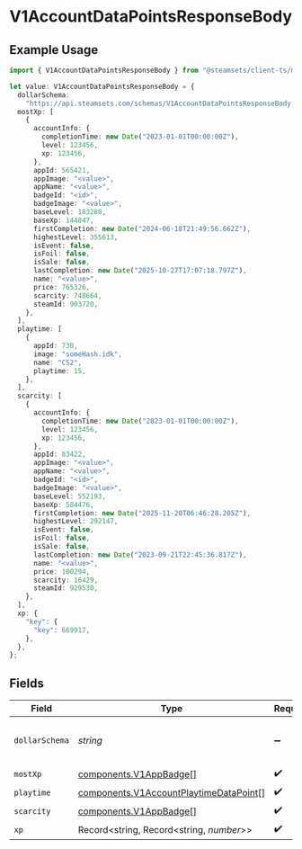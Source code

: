 # V1AccountDataPointsResponseBody

## Example Usage

```typescript
import { V1AccountDataPointsResponseBody } from "@steamsets/client-ts/models/components";

let value: V1AccountDataPointsResponseBody = {
  dollarSchema:
    "https://api.steamsets.com/schemas/V1AccountDataPointsResponseBody.json",
  mostXp: [
    {
      accountInfo: {
        completionTime: new Date("2023-01-01T00:00:00Z"),
        level: 123456,
        xp: 123456,
      },
      appId: 565421,
      appImage: "<value>",
      appName: "<value>",
      badgeId: "<id>",
      badgeImage: "<value>",
      baseLevel: 183280,
      baseXp: 144847,
      firstCompletion: new Date("2024-06-18T21:49:56.662Z"),
      highestLevel: 355613,
      isEvent: false,
      isFoil: false,
      isSale: false,
      lastCompletion: new Date("2025-10-27T17:07:18.797Z"),
      name: "<value>",
      price: 765326,
      scarcity: 748664,
      steamId: 903720,
    },
  ],
  playtime: [
    {
      appId: 730,
      image: "someHash.idk",
      name: "CS2",
      playtime: 15,
    },
  ],
  scarcity: [
    {
      accountInfo: {
        completionTime: new Date("2023-01-01T00:00:00Z"),
        level: 123456,
        xp: 123456,
      },
      appId: 83422,
      appImage: "<value>",
      appName: "<value>",
      badgeId: "<id>",
      badgeImage: "<value>",
      baseLevel: 552193,
      baseXp: 584476,
      firstCompletion: new Date("2025-11-20T06:46:28.205Z"),
      highestLevel: 292147,
      isEvent: false,
      isFoil: false,
      isSale: false,
      lastCompletion: new Date("2023-09-21T22:45:36.817Z"),
      name: "<value>",
      price: 100294,
      scarcity: 16429,
      steamId: 929530,
    },
  ],
  xp: {
    "key": {
      "key": 669917,
    },
  },
};
```

## Fields

| Field                                                                                            | Type                                                                                             | Required                                                                                         | Description                                                                                      | Example                                                                                          |
| ------------------------------------------------------------------------------------------------ | ------------------------------------------------------------------------------------------------ | ------------------------------------------------------------------------------------------------ | ------------------------------------------------------------------------------------------------ | ------------------------------------------------------------------------------------------------ |
| `dollarSchema`                                                                                   | *string*                                                                                         | :heavy_minus_sign:                                                                               | A URL to the JSON Schema for this object.                                                        | https://api.steamsets.com/schemas/V1AccountDataPointsResponseBody.json                           |
| `mostXp`                                                                                         | [components.V1AppBadge](../../models/components/v1appbadge.md)[]                                 | :heavy_check_mark:                                                                               | N/A                                                                                              |                                                                                                  |
| `playtime`                                                                                       | [components.V1AccountPlaytimeDataPoint](../../models/components/v1accountplaytimedatapoint.md)[] | :heavy_check_mark:                                                                               | N/A                                                                                              |                                                                                                  |
| `scarcity`                                                                                       | [components.V1AppBadge](../../models/components/v1appbadge.md)[]                                 | :heavy_check_mark:                                                                               | N/A                                                                                              |                                                                                                  |
| `xp`                                                                                             | Record<string, Record<string, *number*>>                                                         | :heavy_check_mark:                                                                               | N/A                                                                                              |                                                                                                  |